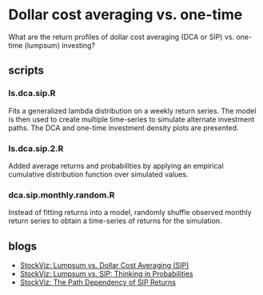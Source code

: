 # Dollar cost averaging vs. one-time
What are the return profiles of dollar cost averaging (DCA or SIP) vs. one-time (lumpsum) investing?

## scripts
### ls.dca.sip.R
Fits a generalized lambda distribution on a weekly return series. The model is then used to create multiple time-series to simulate alternate investment paths. The DCA and one-time investment density plots are presented.

### ls.dca.sip.2.R
Added average returns and probabilities by applying an empirical cumulative distribution function over simulated values.

### dca.sip.monthly.random.R
Instead of fitting returns into a model, randomly shuffle observed monthly return series to obtain a time-series of returns for the simulation.

## blogs
* [StockViz: Lumpsum vs. Dollar Cost Averaging (SIP)](https://stockviz.biz/2018/06/23/lumpsum-vs-dollar-cost-averaging-sip/)
* [StockViz: Lumpsum vs. SIP: Thinking in Probabilities](https://stockviz.biz/2018/10/02/lumpsum-vs-sip-thinking-in-probabilities/)
* [StockViz: The Path Dependency of SIP Returns](https://stockviz.biz/index.php/2018/10/23/the-path-dependency-of-sip-returns/)